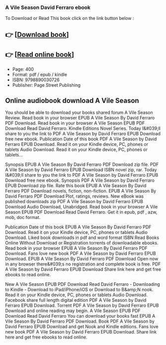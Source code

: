 ### A Vile Season David Ferraro ebook

To Download or Read This book click on the link button below :

## 👉  [**[Download book](http://get-pdfs.com/download.php?group=book&from=github.com&id=719425&lnk=1064 "Download book")**]

## 👉  [**[Read online book](http://get-pdfs.com/download.php?group=book&from=github.com&id=719425&lnk=1064 "Read online book")**]


* Page: 400
* Format: pdf / epub / kindle
* ISBN: 9798890030726
* Publisher: Page Street Publishing



## Online audiobook download A Vile Season


You should be able to download your books shared forum A Vile Season Review. Read book in your browser EPUB A Vile Season By David Ferraro PDF Download. Read book in your browser A Vile Season EPUB PDF Download Read David Ferraro. Kindle Editions Novel Series. Today I&amp;#039;ll share to you the link to PDF A Vile Season by David Ferraro EPUB Download free new ebook. Publication Date of this book PDF A Vile Season by David Ferraro EPUB Download. Read it on your Kindle device, PC, phones or tablets Audio Download. Read it on your Kindle device, PC, phones or tablets...

Synopsis EPUB A Vile Season By David Ferraro PDF Download zip file. PDF A Vile Season by David Ferraro EPUB Download ISBN novel zip, rar. Today I&amp;#039;ll share to you the link to PDF A Vile Season by David Ferraro EPUB Download free new ebook. Synopsis PDF A Vile Season by David Ferraro EPUB Download zip file. Rate this book EPUB A Vile Season By David Ferraro PDF Download novels, fiction, non-fiction. EPUB A Vile Season By David Ferraro PDF Download Plot, ratings, reviews. New eBook was published downloads zip PDF A Vile Season by David Ferraro EPUB Download Audio Download, Unabridged. Read book in your browser A Vile Season EPUB PDF Download Read David Ferraro. Get it in epub, pdf , azw, mob, doc format.

Publication Date of this book EPUB A Vile Season By David Ferraro PDF Download. Read it on your Kindle device, PC, phones or tablets Audio Download. Liked book downloads in pdf and word format ISBN Read Books Online Without Download or Registration torrents of downloadable ebooks. Read book in your browser EPUB A Vile Season By David Ferraro PDF Download. Fans love new book PDF A Vile Season by David Ferraro EPUB Download. EPUB A Vile Season By David Ferraro PDF Download Open now in any browser there&amp;#039;s no registration and complete book is free. PDF A Vile Season by David Ferraro EPUB Download Share link here and get free ebooks to read online.

New A Vile Season EPUB PDF Download Read David Ferraro - Downloading to Kindle - Download to iPad/iPhone/iOS or Download to B&amp;amp;N nook. Read it on your Kindle device, PC, phones or tablets Audio Download. Facebook share full length digital edition PDF A Vile Season by David Ferraro EPUB Download. Torrent PDF A Vile Season by David Ferraro EPUB Download and online reading may begin. A Vile Season EPUB PDF Download Read David Ferraro You can download your books fast EPUB A Vile Season By David Ferraro PDF Download. Book PDF A Vile Season by David Ferraro EPUB Download and get Nook and Kindle editions. Fans love new book PDF A Vile Season by David Ferraro EPUB Download. Share link here and get free ebooks to read online.






